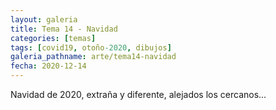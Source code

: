 ```yaml
---
layout: galeria
title: Tema 14 - Navidad
categories: [temas]
tags: [covid19, otoño-2020, dibujos]
galeria_pathname: arte/tema14-navidad
fecha: 2020-12-14
---
```


Navidad de 2020, extraña y diferente, alejados los cercanos...
